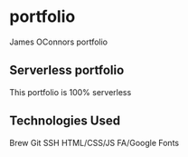 # portfolio
James OConnors portfolio

## Serverless portfolio
This portfolio is 100% serverless

## Technologies Used 
Brew
Git
SSH
HTML/CSS/JS
FA/Google Fonts

